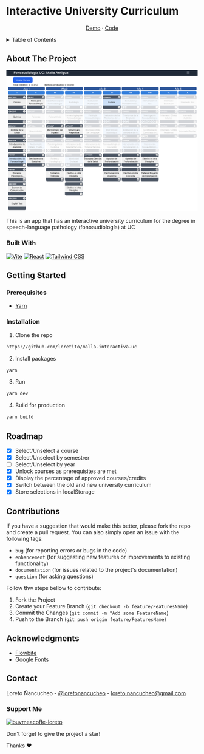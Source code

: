 # Interactive University Curriculum

<div align="center">
  <p align="center">
    <a href="https://malla-interactiva-fono.netlify.app/" target="_blank">Demo</a>
    ·
    <!--  
    <a href="#" target="_blank">Video</a>
    · -->
    <a href="https://github.com/loretito/malla-interactiva-uc" target="_blank">Code</a>
  </p>
</div>

<details>
<summary>Table of Contents</summary>
  <ol>
    <li>
      <a href="#about-the-project">About The Project</a>
      <ul>
        <li><a href="#built-with">Built With</a></li>
      </ul>
    </li>
    <li>
        <a href="#getting-started">Getting Started</a>
        <ul>
        <li><a href="#prerequisites">Prerequisites</a></li>
        <li><a href="#installation">Installation</a></li>
      </ul>
    </li>
    <li><a href="#roadmap">Roadmap</a></li>
    <li><a href="#contributions">Contributions</a></li>
    <li><a href="#acknowledgments">Acknowledgments</a></li>
    <li><a href="#contact">Contact</a>
        <ul>
        <li><a href="#support-me">Support Me</a></li>
      </ul>
    </li>

  </ol>
</details>

## About The Project

![malla-interactiva](public/readme/malla.png)

This is an app that has an interactive university curriculum for the degree in speech-language pathology (fonoaudiología) at UC

### Built With

<div style="display: flex; gap: 4px;">
  <a href='https://vitejs.dev/'>
  <img src="https://img.shields.io/badge/vite-%23646CFF.svg?style=for-the-badge&logo=vite&logoColor=white" alt="Vite" />
  </a>
  <a href='https://react.dev/'>
  <img src="https://img.shields.io/badge/react-%2320232a.svg?style=for-the-badge&logo=react&logoColor=%2361DAFB" alt="React" />
  </a>
  <a href='https://tailwindcss.com/'>
  <img src="https://img.shields.io/badge/tailwindcss-%2338B2AC.svg?style=for-the-badge&logo=tailwind-css&logoColor=white" alt="Tailwind CSS" />
  </a>
</div>

## Getting Started

### Prerequisites

- [Yarn](https://classic.yarnpkg.com/en/)

### Installation

1. Clone the repo

```bash
https://github.com/loretito/malla-interactiva-uc
```

2. Install packages

```bash
yarn
```

3. Run

```bash
yarn dev
```

4. Build for production

```bash
yarn build
```

## Roadmap

- [x] Select/Unselect a course
- [x] Select/Unselect by semestrer
- [ ] Select/Unselect by year
- [x] Unlock courses as prerequisites are met
- [x] Display the percentage of approved courses/credits
- [x] Switch between the old and new university curriculum
- [x] Store selections in localStorage

## Contributions

If you have a suggestion that would make this better, please fork the repo and create a pull request. You can also simply open an issue with the following tags:

- `bug` (for reporting errors or bugs in the code)
- `enhancement` (for suggesting new features or improvements to existing functionality)
- `documentation` (for issues related to the project's documentation)
- `question` (for asking questions)

Follow thw steps bellow to contribute:

1. Fork the Project
2. Create your Feature Branch (`git checkout -b feature/FeaturesName`)
3. Commit the Changes (`git commit -m "Add some FeatureName`)
4. Push to the Branch (`git push origin feature/FeaturesName`)

## Acknowledgments

- [Flowbite](https://flowbite.com/)
- [Google Fonts](https://fonts.google.com/)

## Contact

Loreto Ñancucheo - [@loretonancucheo](https://twitter.com/loretonancucheo) - loreto.nancucheo@gmail.com

### Support Me

<a href='https://www.buymeacoffee.com/loretonancucheo' target="_blank"><img src='https://cdn.buymeacoffee.com/buttons/v2/default-yellow.png' height='45' alt='buymeacoffe-loreto'/></a>

Don't forget to give the project a star!

Thanks :heart:
